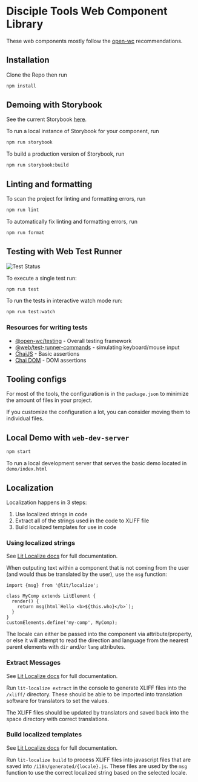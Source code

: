 # Disciple Tools Web Component Library

These web components mostly follow the [open-wc](https://github.com/open-wc/open-wc) recommendations.

## Installation

Clone the Repo then run
```bash
npm install
```

## Demoing with Storybook
See the current Storybook [here](https://jade-chebakia-17493f.netlify.app/).

To run a local instance of Storybook for your component, run

```bash
npm run storybook
```

To build a production version of Storybook, run

```bash
npm run storybook:build
```

<!-- ## Usage

```html
<script type="module">
  import 'dt-text/dt-text.js';
</script>

<dt-text></dt-text>
``` -->

## Linting and formatting

To scan the project for linting and formatting errors, run

```bash
npm run lint
```

To automatically fix linting and formatting errors, run

```bash
npm run format
```

## Testing with Web Test Runner

![Test Status](https://github.com/DiscipleTools/disciple-tools-web-components/actions/workflows/test.yml/badge.svg?event=push)

To execute a single test run:

```bash
npm run test
```

To run the tests in interactive watch mode run:

```bash
npm run test:watch
```

### Resources for writing tests
- [@open-wc/testing](https://open-wc.org/docs/testing/testing-package/) - Overall testing framework
- [@web/test-runner-commands](https://modern-web.dev/docs/test-runner/commands/) - simulating keyboard/mouse input
- [ChaiJS](https://www.chaijs.com/api/bdd/) - Basic assertions
- [Chai DOM](https://github.com/nathanboktae/chai-dom) - DOM assertions

## Tooling configs

For most of the tools, the configuration is in the `package.json` to minimize the amount of files in your project.

If you customize the configuration a lot, you can consider moving them to individual files.

## Local Demo with `web-dev-server`

```bash
npm start
```

To run a local development server that serves the basic demo located in `demo/index.html`

## Localization
Localization happens in 3 steps:
1. Use localized strings in code 
2. Extract all of the strings used in the code to XLIFF file
3. Build localized templates for use in code

### Using localized strings
See [Lit Localize docs](https://lit.dev/docs/localization/overview/#message-types) for full documentation.

When outputing text within a component that is not coming from the user (and would thus be translated by the user), use the `msg` function:

```
import {msg} from '@lit/localize';

class MyComp extends LitElement {
  render() {
    return msg(html`Hello <b>${this.who}</b>`);
  }
}
customElements.define('my-comp', MyComp);
```

The locale can either be passed into the component via attribute/property, or else it will attempt to read the direction and language from the nearest parent elements with `dir` and/or `lang` attributes.

### Extract Messages
See [Lit Localize docs](https://lit.dev/docs/localization/overview/#extracting-messages) for full documentation.

Run `lit-localize extract` in the console to generate XLIFF files into the `/xliff/` directory. These should be able to be imported into translation software for translators to set the values. 

The XLIFF files should be updated by translators and saved back into the space directory with correct translations.

### Build localized templates
See [Lit Localize docs](https://lit.dev/docs/localization/overview/#building-localized-templates) for full documentation.

Run `lit-localize build` to process XLIFF files into javascript files that are saved into `/i18n/generated/{locale}.js`. These files are used by the `msg` function to use the correct localized string based on the selected locale.
